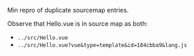 Min repro of duplicate sourcemap entries.

Observe that Hello.vue is in source map as both:
- `../src/Hello.vue`
- `../src/Hello.vue?vue&type=template&id=184cbba9&lang.js`
